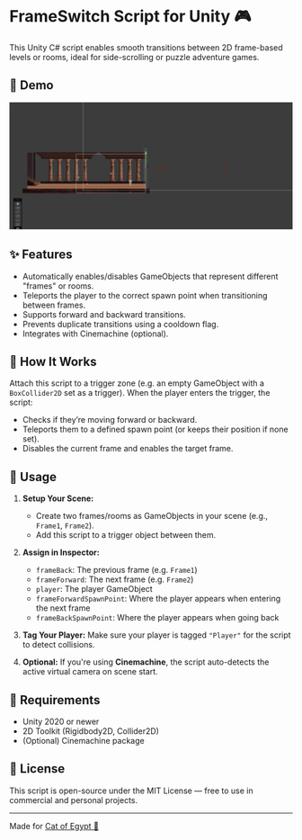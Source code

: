 # FrameSwitch Script for Unity 🎮

This Unity C# script enables smooth transitions between 2D frame-based levels or rooms, ideal for side-scrolling or puzzle adventure games.
## 🎥 Demo

![FrameSwitch Demo](./frameSwitch-demo.gif)

## ✨ Features
- Automatically enables/disables GameObjects that represent different "frames" or rooms.
- Teleports the player to the correct spawn point when transitioning between frames.
- Supports forward and backward transitions.
- Prevents duplicate transitions using a cooldown flag.
- Integrates with Cinemachine (optional).

## 🧠 How It Works
Attach this script to a trigger zone (e.g. an empty GameObject with a `BoxCollider2D` set as a trigger). When the player enters the trigger, the script:
- Checks if they’re moving forward or backward.
- Teleports them to a defined spawn point (or keeps their position if none set).
- Disables the current frame and enables the target frame.

## 🧰 Usage

1. **Setup Your Scene:**
   - Create two frames/rooms as GameObjects in your scene (e.g., `Frame1`, `Frame2`).
   - Add this script to a trigger object between them.

2. **Assign in Inspector:**
   - `frameBack`: The previous frame (e.g. `Frame1`)
   - `frameForward`: The next frame (e.g. `Frame2`)
   - `player`: The player GameObject
   - `frameForwardSpawnPoint`: Where the player appears when entering the next frame
   - `frameBackSpawnPoint`: Where the player appears when going back

3. **Tag Your Player:**
   Make sure your player is tagged `"Player"` for the script to detect collisions.

4. **Optional:**
   If you're using **Cinemachine**, the script auto-detects the active virtual camera on scene start.

## 🧩 Requirements
- Unity 2020 or newer
- 2D Toolkit (Rigidbody2D, Collider2D)
- (Optional) Cinemachine package



## 🔐 License
This script is open-source under the MIT License — free to use in commercial and personal projects.

---

Made for [Cat of Egypt 🐾](https://github.com/Phloxxl)  

